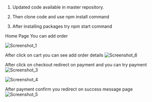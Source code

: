 1. Updated code available in master repository.

2. Then clone code and use npm install command

3. After installing packages try npm start command

Home Page You can add order

![Screenshot_1](https://github.com/kunalBari5557/Restaurants_Payment_Integration_App/assets/96560938/01f2568b-32cf-4062-8d71-9caab7b82385)

After click on cart you can see add order details
![Screenshot_6](https://github.com/kunalBari5557/Restaurants_Payment_Integration_App/assets/96560938/c1e60bf3-29fd-4564-ab99-b14b6c5f0803)

After click on checkout redirect on payment and you can try payment
![Screenshot_3](https://github.com/kunalBari5557/Restaurants_Payment_Integration_App/assets/96560938/5650bf22-18f8-46c6-8c33-fdf4028248ae)

![Screenshot_4](https://github.com/kunalBari5557/Restaurants_Payment_Integration_App/assets/96560938/b8364ed4-c37c-4e91-bc35-cf4064a0d344)

After payment confirm you redirect on success message page
![Screenshot_5](https://github.com/kunalBari5557/Restaurants_Payment_Integration_App/assets/96560938/6ba8f068-3d30-441c-802b-ca41ac04f8fd)
